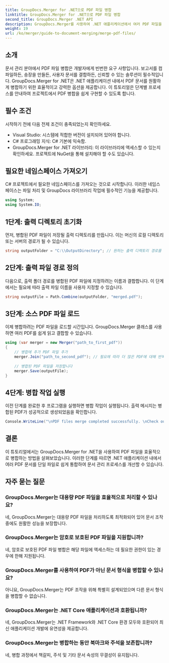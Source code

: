 ```yaml
---
title: GroupDocs.Merger for .NET으로 PDF 파일 병합
linktitle: GroupDocs.Merger for .NET으로 PDF 파일 병합
second_title: GroupDocs.Merger .NET API
description: GroupDocs.Merger를 사용하여 .NET 애플리케이션에서 여러 PDF 파일을 원활하게 병합하는 방법을 알아보세요. 이 포괄적인 튜토리얼은 PDF를 결합하는 명확하고 단계별 접근 방식을 제공합니다.
weight: 19
url: /ko/merger/guide-to-document-merging/merge-pdf-files/
---
```

## 소개

문서 관리 분야에서 PDF 파일 병합은 개발자에게 빈번한 요구 사항입니다. 보고서를 컴파일하든, 송장을 만들든, 사용자 문서를 결합하든, 신뢰할 수 있는 솔루션이 필수적입니다. GroupDocs.Merger for .NET은 .NET 애플리케이션 내에서 PDF 문서를 원활하게 병합하기 위한 효율적이고 강력한 옵션을 제공합니다. 이 튜토리얼은 단계별 프로세스를 안내하여 프로젝트에서 PDF 병합을 쉽게 구현할 수 있도록 합니다.

## 필수 조건
시작하기 전에 다음 전제 조건이 충족되었는지 확인하세요.
- Visual Studio: 시스템에 적합한 버전이 설치되어 있어야 합니다.
- C# 프로그래밍 지식: C# 기본에 익숙함.
- GroupDocs.Merger for .NET 라이브러리: 이 라이브러리에 액세스할 수 있는지 확인하세요. 프로젝트에 NuGet을 통해 설치해야 할 수도 있습니다.

## 필요한 네임스페이스 가져오기
C# 프로젝트에서 필요한 네임스페이스를 가져오는 것으로 시작합니다. 이러한 네임스페이스는 파일 처리 및 GroupDocs 라이브러리 작업에 필수적인 기능을 제공합니다.

```csharp
using System;
using System.IO;
```

## 1단계: 출력 디렉토리 초기화
먼저, 병합된 PDF 파일이 저장될 출력 디렉토리를 만듭니다. 이는 머신의 로컬 디렉토리 또는 서버의 경로가 될 수 있습니다.

```csharp
string outputFolder = "C:\\OutputDirectory"; // 원하는 출력 디렉토리 경로를 지정하세요
```

## 2단계: 출력 파일 경로 정의
다음으로, 출력 폴더 경로를 병합된 PDF 파일에 지정하려는 이름과 결합합니다. 이 단계에서는 필요에 따라 출력 파일 이름을 사용자 지정할 수 있습니다.

```csharp
string outputFile = Path.Combine(outputFolder, "merged.pdf");
```

## 3단계: 소스 PDF 파일 로드
이제 병합하려는 PDF 파일을 로드할 시간입니다. GroupDocs.Merger 클래스를 사용하면 여러 PDF를 쉽게 읽고 결합할 수 있습니다.

```csharp
using (var merger = new Merger("path_to_first_pdf"))
{
    // 병합에 추가 PDF 파일 추가
    merger.Join("path_to_second_pdf"); // 필요에 따라 더 많은 PDF에 대해 반복하십시오.
    
    // 병합된 PDF 파일을 저장합니다
    merger.Save(outputFile);
}
```

## 4단계: 병합 작업 실행
이전 단계를 완료한 후 프로그램을 실행하면 병합 작업이 실행됩니다. 출력 메시지는 병합된 PDF가 성공적으로 생성되었음을 확인합니다.

```csharp
Console.WriteLine("\nPDF files merge completed successfully. \nCheck output in {0}", outputFolder);
```

## 결론
이 튜토리얼에서는 GroupDocs.Merger for .NET을 사용하여 PDF 파일을 효율적으로 병합하는 방법을 살펴보았습니다. 이러한 단계를 따르면 .NET 애플리케이션 내에서 여러 PDF 문서를 단일 파일로 쉽게 통합하여 문서 관리 프로세스를 개선할 수 있습니다.

## 자주 묻는 질문

### GroupDocs.Merger는 대용량 PDF 파일을 효율적으로 처리할 수 있나요?
네, GroupDocs.Merger는 대용량 PDF 파일을 처리하도록 최적화되어 있어 문서 조작 중에도 원활한 성능을 보장합니다.

### GroupDocs.Merger는 암호로 보호된 PDF 파일을 지원합니까?
네, 암호로 보호된 PDF 파일 병합은 해당 파일에 액세스하는 데 필요한 권한이 있는 경우에 한해 지원됩니다.

### GroupDocs.Merger를 사용하여 PDF가 아닌 문서 형식을 병합할 수 있나요?
아니요, GroupDocs.Merger는 PDF 조작을 위해 특별히 설계되었으며 다른 문서 형식을 병합할 수 없습니다.

### GroupDocs.Merger는 .NET Core 애플리케이션과 호환됩니까?
네, GroupDocs.Merger는 .NET Framework와 .NET Core 환경 모두와 호환되어 최신 애플리케이션 개발에 유연성을 제공합니다.

### GroupDocs.Merger는 병합하는 동안 북마크와 주석을 보존합니까?
네, 병합 과정에서 책갈피, 주석 및 기타 문서 속성의 무결성이 유지됩니다.
